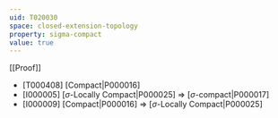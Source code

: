 ```yaml
---
uid: T020030
space: closed-extension-topology
property: sigma-compact
value: true
---
```

[[Proof]]

* [T000408] [Compact|P000016]
* [I000005] [$\sigma$-Locally Compact|P000025] => [$\sigma$-compact|P000017]
* [I000009] [Compact|P000016] => [$\sigma$-Locally Compact|P000025]


